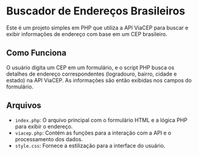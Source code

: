 # Buscador de Endereços Brasileiros
Este é um projeto simples em PHP que utiliza a API ViaCEP para buscar e exibir informações de endereço com base em um CEP brasileiro.

## Como Funciona
O usuário digita um CEP em um formulário, e o script PHP busca os detalhes de endereço correspondentes (logradouro, bairro, cidade e estado) na API ViaCEP. As informações são então exibidas nos campos do formulário.

## Arquivos
- `index.php`: O arquivo principal com o formulário HTML e a lógica PHP para exibir o endereço.
- `viacep.php`: Contém as funções para a interação com a API e o processamento dos dados.
- `style.css`: Fornece a estilização para a interface do usuário.
